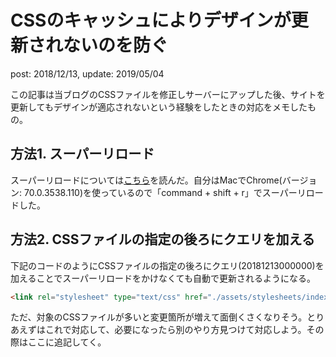 # CSSのキャッシュによりデザインが更新されないのを防ぐ
post: 2018/12/13, update: 2019/05/04

この記事は当ブログのCSSファイルを修正しサーバーにアップした後、サイトを更新してもデザインが適応されないという経験をしたときの対応をメモしたもの。

## 方法1. スーパーリロード
スーパーリロードについては[こちら](http://os0x.hatenablog.com/entry/20110617/1308280740)を読んだ。自分はMacでChrome(バージョン: 70.0.3538.110)を使っているので「command + shift + r」でスーパーリロードした。

## 方法2. CSSファイルの指定の後ろにクエリを加える
下記のコードのようにCSSファイルの指定の後ろにクエリ(20181213000000)を加えることでスーパーリロードをかけなくても自動で更新されるようになる。

```html
<link rel="stylesheet" type="text/css" href="./assets/stylesheets/index.css?20181213000000">
```

ただ、対象のCSSファイルが多いと変更箇所が増えて面倒くさくなりそう。とりあえずはこれで対応して、必要になったら別のやり方見つけて対応しよう。その際はここに追記してく。
